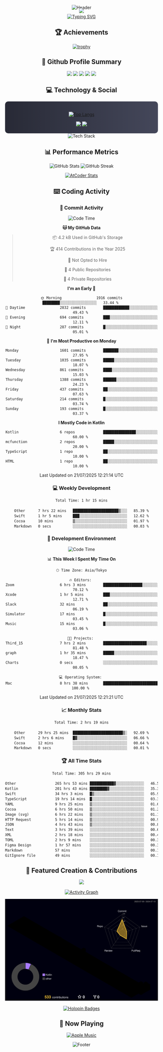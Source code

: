 <div align="center">
  
![Header](https://capsule-render.vercel.app/api?type=waving&color=gradient&customColorList=12&height=300&section=header&text=Welcome%20to%20Batapii's%20Universe&fontSize=50&animation=fadeIn&fontAlignY=40&desc=Android%20Developer%20|%20Kotlin%20LOVE%20)

<div style="margin-top: -20px;">
  <img src="https://readme-typing-svg.herokuapp.com/?lines=Crafting+Android+Experiences;Building+Tomorrow's+Apps+Today;Always+Learning,+Always+Growing&font=Fira%20Code&center=true&width=440&height=45&color=f75c7e&vCenter=true&size=22&pause=1000">
</div>

<a href="https://git.io/typing-svg">
  <img src="https://readme-typing-svg.demolab.com?font=Fira+Code&weight=600&size=28&duration=4000&pause=1000&center=true&vCenter=true&width=800&lines=Hey+there!+I'm+Batapii+%F0%9F%91%8B;Android+Developer+from+Japan+%F0%9F%87%AF%F0%9F%87%B5" alt="Typing SVG" />
</a>

## 🏆 Achievements

[![trophy](https://github-profile-trophy.vercel.app/?username=batapii&theme=onestar&no-frame=true&no-bg=true&column=8&rank=SECRET,SSS,SS,S,AAA,AA,A,B,C,?&margin-w=10&margin-h=10)](https://github.com/ryo-ma/github-profile-trophy)

## 🎯 Github Profile Summary

<div align="center">
  <img src="http://github-profile-summary-cards.vercel.app/api/cards/profile-details?username=batapii&theme=radical" />
  <img src="http://github-profile-summary-cards.vercel.app/api/cards/repos-per-language?username=batapii&theme=radical" />
  <img src="http://github-profile-summary-cards.vercel.app/api/cards/most-commit-language?username=batapii&theme=radical" />
  <img src="http://github-profile-summary-cards.vercel.app/api/cards/stats?username=batapii&theme=radical" />
  <img src="http://github-profile-summary-cards.vercel.app/api/cards/productive-time?username=batapii&theme=radical" />
</div>

## 💻 Technology & Social

<div align="center" style="background: linear-gradient(to right, #282A36, #44475A); padding: 20px; border-radius: 10px;">

[![Top Langs](https://github-readme-stats.vercel.app/api/top-langs/?username=batapii
)](https://github.com/anuraghazra/github-readme-stats)

<div style="margin-top: 15px">
<a href="https://github.com/batapii"><img src="https://img.shields.io/github/followers/batapii?style=for-the-badge&logo=github&label=Follow&color=ff6e96&labelColor=282A36"/></a>
<a href="https://twitter.com/batapii3939"><img src="https://img.shields.io/twitter/follow/batapii?style=for-the-badge&logo=twitter&color=1DA1F2&labelColor=282A36&label= Twitter"/></a>
</div>

</div>

<div align="center">
<img src="https://github-readme-tech-stack.vercel.app/api/cards?title=Tech+Stack&align=center&titleAlign=center&fontSize=20&lineHeight=10&lineCount=4&theme=github_dark&width=800&bg=%230D1117&badge=%23161B22&border=%2321262D&titleColor=%2358A6FF&line1=kotlin%2Ckotlin%2C0095D5%3Bandroid%2Candroid%2C00ff00%3Bjetpackcompose%2Cjetpack%2C4285F4%3B&line2=swift%2Cswift%2CFA7343%3Bfirebase%2Cfirebase%2CFFCA28%3Bgithub%2Cgithub%2C181717%3B&line3=typescript%2Ctypescript%2C3178C6%3Bgraphql%2Cgraphql%2CE10098%3Bsupabase%2Csupabase%2C3FCF8E%3B&line4=gradle%2Cgradle%2C02303A%3Bgitkraken%2Cgitkraken%2C179287%3Bpostman%2Cpostman%2CFF6C37%3B" alt="Tech Stack" />
</div>



## 📊 Performance Metrics

<div align="center">

![GitHub Stats](https://github-readme-stats.vercel.app/api?username=batapii&show_icons=true&theme=radical&hide_border=true&bg_color=0D1117)
![GitHub Streak](https://github-readme-streak-stats.herokuapp.com/?user=batapii&theme=radical&hide_border=true&background=0D1117)

[![AtCoder Stats](https://atcoder-readme-stats.vercel.app/stats/batapii3939?theme=dark&show_history=5&width=495)](https://github.com/iwbc-mzk/atcoder-readme-stats)

</div>

## ⌨️ Coding Activity

### 🌟 Commit Activity
<!--START_SECTION:commit-stats-->
![Code Time](http://img.shields.io/badge/Code%20Time-571%20hrs%2022%20mins-blue)

**🐱 My GitHub Data** 

> 📦 4.2 kB Used in GitHub's Storage 
 > 
> 🏆 414 Contributions in the Year 2025
 > 
> 🚫 Not Opted to Hire
 > 
> 📜 4 Public Repositories 
 > 
> 🔑 4 Private Repositories 
 > 
**I'm an Early 🐤** 

```text
🌞 Morning                1916 commits        ████████░░░░░░░░░░░░░░░░░   33.44 % 
🌆 Daytime                2832 commits        ████████████░░░░░░░░░░░░░   49.43 % 
🌃 Evening                694 commits         ███░░░░░░░░░░░░░░░░░░░░░░   12.11 % 
🌙 Night                  287 commits         █░░░░░░░░░░░░░░░░░░░░░░░░   05.01 % 
```
📅 **I'm Most Productive on Monday** 

```text
Monday                   1601 commits        ███████░░░░░░░░░░░░░░░░░░   27.95 % 
Tuesday                  1035 commits        █████░░░░░░░░░░░░░░░░░░░░   18.07 % 
Wednesday                861 commits         ████░░░░░░░░░░░░░░░░░░░░░   15.03 % 
Thursday                 1388 commits        ██████░░░░░░░░░░░░░░░░░░░   24.23 % 
Friday                   437 commits         ██░░░░░░░░░░░░░░░░░░░░░░░   07.63 % 
Saturday                 214 commits         █░░░░░░░░░░░░░░░░░░░░░░░░   03.74 % 
Sunday                   193 commits         █░░░░░░░░░░░░░░░░░░░░░░░░   03.37 % 
```


**I Mostly Code in Kotlin** 

```text
Kotlin                   6 repos             ███████████████░░░░░░░░░░   60.00 % 
mcfunction               2 repos             █████░░░░░░░░░░░░░░░░░░░░   20.00 % 
TypeScript               1 repo              ██░░░░░░░░░░░░░░░░░░░░░░░   10.00 % 
HTML                     1 repo              ██░░░░░░░░░░░░░░░░░░░░░░░   10.00 % 
```




 Last Updated on 21/07/2025 12:21:14 UTC
<!--END_SECTION:commit-stats-->

### 💻 Weekly Development
<!--START_SECTION:wakatime-->

```txt
Total Time: 1 hr 15 mins

Other      7 hrs 22 mins   █████████████████████▒░░░   85.39 %
Swift      1 hr 5 mins     ███░░░░░░░░░░░░░░░░░░░░░░   12.62 %
Cocoa      10 mins         ▒░░░░░░░░░░░░░░░░░░░░░░░░   01.97 %
Markdown   0 secs          ░░░░░░░░░░░░░░░░░░░░░░░░░   00.03 %
```

<!--END_SECTION:wakatime-->

### 🔨 Development Environment
<!--START_SECTION:dev-stats-->
![Code Time](http://img.shields.io/badge/Code%20Time-571%20hrs%2022%20mins-blue)

📊 **This Week I Spent My Time On** 

```text
🕑︎ Time Zone: Asia/Tokyo

🔥 Editors: 
Zoom                     6 hrs 3 mins        ██████████████████░░░░░░░   70.12 % 
Xcode                    1 hr 5 mins         ███░░░░░░░░░░░░░░░░░░░░░░   12.71 % 
Slack                    32 mins             ██░░░░░░░░░░░░░░░░░░░░░░░   06.19 % 
Simulator                17 mins             █░░░░░░░░░░░░░░░░░░░░░░░░   03.45 % 
Music                    15 mins             █░░░░░░░░░░░░░░░░░░░░░░░░   03.06 % 

🐱‍💻 Projects: 
Third_15                 7 hrs 2 mins        ████████████████████░░░░░   81.48 % 
graph                    1 hr 35 mins        █████░░░░░░░░░░░░░░░░░░░░   18.47 % 
Charts                   0 secs              ░░░░░░░░░░░░░░░░░░░░░░░░░   00.05 % 

💻 Operating System: 
Mac                      8 hrs 38 mins       █████████████████████████   100.00 % 
```


 Last Updated on 21/07/2025 12:21:21 UTC
<!--END_SECTION:dev-stats-->

### 📈 Monthly Stats
<!--START_SECTION:wakamonth-->

```txt
Total Time: 2 hrs 19 mins

Other      29 hrs 25 mins  ███████████████████████▒░   92.69 %
Swift      2 hrs 6 mins    █▓░░░░░░░░░░░░░░░░░░░░░░░   06.66 %
Cocoa      12 mins         ░░░░░░░░░░░░░░░░░░░░░░░░░   00.64 %
Markdown   0 secs          ░░░░░░░░░░░░░░░░░░░░░░░░░   00.01 %
```

<!--END_SECTION:wakamonth-->

### 🏆 All Time Stats
<!--START_SECTION:wakaalltime-->

```txt
Total Time: 305 hrs 29 mins

Other                  265 hrs 53 mins ███████████▓░░░░░░░░░░░░░   46.53 %
Kotlin                 201 hrs 43 mins ████████▓░░░░░░░░░░░░░░░░   35.30 %
Swift                  34 hrs 3 mins   █▒░░░░░░░░░░░░░░░░░░░░░░░   05.96 %
TypeScript             19 hrs 14 mins  █░░░░░░░░░░░░░░░░░░░░░░░░   03.37 %
YAML                   9 hrs 25 mins   ▒░░░░░░░░░░░░░░░░░░░░░░░░   01.65 %
Cocoa                  6 hrs 50 mins   ▒░░░░░░░░░░░░░░░░░░░░░░░░   01.20 %
Image (svg)            6 hrs 22 mins   ▒░░░░░░░░░░░░░░░░░░░░░░░░   01.12 %
HTTP Request           5 hrs 14 mins   ▒░░░░░░░░░░░░░░░░░░░░░░░░   00.92 %
JSON                   4 hrs 43 mins   ▒░░░░░░░░░░░░░░░░░░░░░░░░   00.83 %
Text                   3 hrs 39 mins   ░░░░░░░░░░░░░░░░░░░░░░░░░   00.64 %
XML                    2 hrs 18 mins   ░░░░░░░░░░░░░░░░░░░░░░░░░   00.40 %
TOML                   2 hrs 9 mins    ░░░░░░░░░░░░░░░░░░░░░░░░░   00.38 %
Figma Design           1 hr 57 mins    ░░░░░░░░░░░░░░░░░░░░░░░░░   00.34 %
Markdown               57 mins         ░░░░░░░░░░░░░░░░░░░░░░░░░   00.17 %
GitIgnore file         49 mins         ░░░░░░░░░░░░░░░░░░░░░░░░░   00.15 %
```

<!--END_SECTION:wakaalltime-->


## 🌟 Featured Creation & Contributions

<div align="center">
  <a href="https://github.com/batapii/ToDoSNS">
    <img src="https://github-readme-stats.vercel.app/api/pin/?username=batapii&repo=ToDoSNS&theme=radical&hide_border=true&bg_color=0D1117" />
  </a>

[![Activity Graph](https://github-readme-activity-graph.vercel.app/graph?username=batapii&custom_title=Contribution%20Graph&hide_border=true&theme=radical&bg_color=0D1117)](https://github.com/ashutosh00710/github-readme-activity-graph)

![3D Contrib](./profile-3d-contrib/profile-night-rainbow.svg)

[![Holopin Badges](https://holopin.me/batapii)](https://holopin.io/@batapii)

</div>

## 🎵 Now Playing

<div align="center">
  
[![Apple Music](https://music-profile.rayriffy.com/theme/dark.svg?uid=001005.6598667d2ffd4a10a4f429edd0ba24c4.1156)](https://github.com/rayriffy/apple-music-github-profile)

</div>

![Footer](https://capsule-render.vercel.app/api?type=waving&color=gradient&customColorList=12&height=100&section=footer)

</div>
